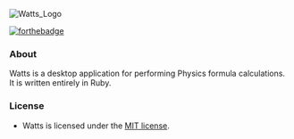 ![Watts_Logo](https://cloud.githubusercontent.com/assets/7763904/8000839/70080f0e-0b2d-11e5-8fa6-5e44b6b971a9.png)

[![forthebadge](http://forthebadge.com/images/badges/built-with-ruby.svg)](http://forthebadge.com)

### About
Watts is a desktop application for performing Physics formula calculations. It is written entirely in Ruby.

### License
* Watts is licensed under the [MIT license](https://www.github.com/elailai94/Watts/blob/master/LICENSE.md).
